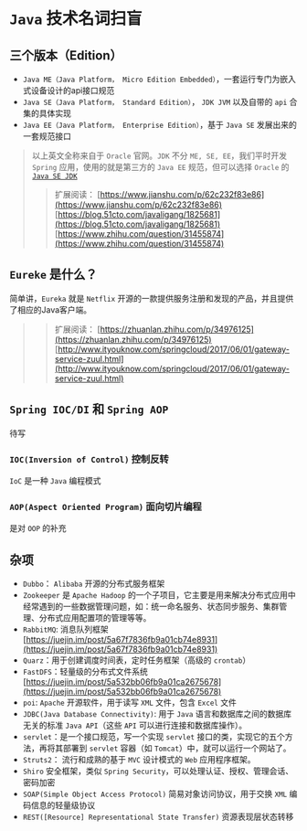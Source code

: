 # `Java` 技术名词扫盲

## 三个版本（Edition）

- `Java ME（Java Platform， Micro Edition Embedded）`，一套运行专门为嵌入式设备设计的api接口规范
- `Java SE（Java Platform， Standard Edition）`， `JDK JVM` 以及自带的 `api` 合集的具体实现
- `Java EE（Java Platform， Enterprise Edition）`，基于 `Java SE` 发展出来的一套规范接口

> 以上英文全称来自于 `Oracle` 官网。`JDK` 不分 `ME, SE, EE`，我们平时开发 `Spring` 应用，使用的就是第三方的 `Java EE` 规范，但可以选择 `Oracle` 的 [`Java SE JDK`](https://www.oracle.com/technetwork/java/javase/downloads/jdk11-downloads-5066655.html)
>> 扩展阅读：
[https://www.jianshu.com/p/62c232f83e86](https://www.jianshu.com/p/62c232f83e86)
[https://blog.51cto.com/javaligang/1825681](https://blog.51cto.com/javaligang/1825681)
[https://www.zhihu.com/question/31455874](https://www.zhihu.com/question/31455874)

## `Eureke` 是什么？

简单讲，`Eureka` 就是 `Netflix` 开源的一款提供服务注册和发现的产品，并且提供了相应的Java客户端。
>> 扩展阅读：
[https://zhuanlan.zhihu.com/p/34976125](https://zhuanlan.zhihu.com/p/34976125)
[http://www.ityouknow.com/springcloud/2017/06/01/gateway-service-zuul.html](http://www.ityouknow.com/springcloud/2017/06/01/gateway-service-zuul.html)

## `Spring IOC/DI` 和 `Spring AOP`

待写

### `IOC(Inversion of Control)` 控制反转

`IoC` 是一种 `Java` 编程模式

### `AOP(Aspect Oriented Program)` 面向切片编程

是对 `OOP` 的补充

## 杂项

- `Dubbo`： `Alibaba` 开源的分布式服务框架
- `Zookeeper` 是 `Apache Hadoop` 的一个子项目，它主要是用来解决分布式应用中经常遇到的一些数据管理问题，如：统一命名服务、状态同步服务、集群管理、分布式应用配置项的管理等等。
- `RabbitMQ`: 消息队列框架[https://juejin.im/post/5a67f7836fb9a01cb74e8931](https://juejin.im/post/5a67f7836fb9a01cb74e8931)
- `Quarz`：用于创建调度时间表，定时任务框架（高级的 `crontab`）
- `FastDFS`：轻量级的分布式文件系统[https://juejin.im/post/5a532bb06fb9a01ca2675678](https://juejin.im/post/5a532bb06fb9a01ca2675678)
- `poi`: `Apache` 开源软件，用于读写 `XML` 文件，包含 `Excel` 文件
- `JDBC(Java Database Connectivity)`: 用于 `Java` 语言和数据库之间的数据库无关的标准 `Java API`（这些 `API` 可以进行连接和数据库操作）。
- `servlet`：是一个接口规范，写一个实现 `servlet` 接口的类，实现它的五个方法，再将其部署到 `servlet` 容器（如 `Tomcat`）中，就可以运行一个网站了。
- `Struts2`： 流行和成熟的基于 `MVC` 设计模式的 `Web` 应用程序框架。
- `Shiro` 安全框架，类似 `Spring Security`，可以处理认证、授权、管理会话、密码加密
- `SOAP(Simple Object Access Protocol)` 简易对象访问协议，用于交换 `XML` 编码信息的轻量级协议
- `REST([Resource] Representational State Transfer)` 资源表现层状态转移